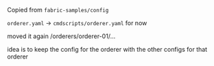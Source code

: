 Copied from `fabric-samples/config`

`orderer.yaml` -> `cmdscripts/orderer.yaml` for now

moved it again /orderers/orderer-01/...

idea is to keep the config for the orderer with the other 
configs for that orderer

